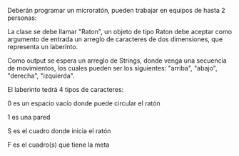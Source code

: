 Deberán programar un microratón, pueden trabajar en equipos de hasta 2 personas:

La clase se debe llamar "Raton", un objeto de tipo Raton debe aceptar como argumento de entrada un arreglo de caracteres de dos dimensiones, que representa un laberinto.

Como output se espera un arreglo de Strings, donde venga una secuencia de movimientos, los cuales pueden ser los siguientes: "arriba", "abajo", "derecha", "izquierda".

El laberinto tedrá 4 tipos de caracteres:

0 es un espacio vacío donde puede circular el ratón

1 es una pared

S es el cuadro donde inicia el ratón

F es el cuadro(s) que tiene la meta

